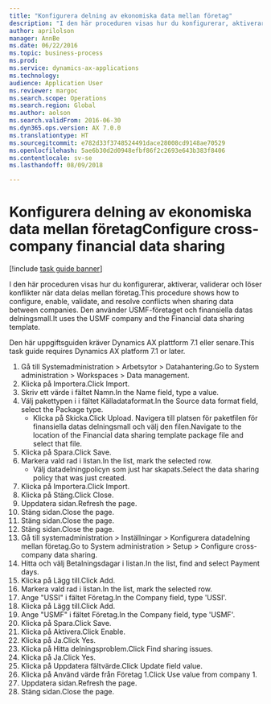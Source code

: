 ```yaml
--- 
title: "Konfigurera delning av ekonomiska data mellan företag"
description: "I den här proceduren visas hur du konfigurerar, aktiverar, validerar och löser konflikter när data delas mellan företag."
author: aprilolson
manager: AnnBe
ms.date: 06/22/2016
ms.topic: business-process
ms.prod: 
ms.service: dynamics-ax-applications
ms.technology: 
audience: Application User
ms.reviewer: margoc
ms.search.scope: Operations
ms.search.region: Global
ms.author: aolson
ms.search.validFrom: 2016-06-30
ms.dyn365.ops.version: AX 7.0.0
ms.translationtype: HT
ms.sourcegitcommit: e782d33f3748524491dace28008cd9148ae70529
ms.openlocfilehash: 5ae6b30d2d0948efbf86f2c2693e643b383f8406
ms.contentlocale: sv-se
ms.lasthandoff: 08/09/2018

---
```

# <a name="configure-cross-company-financial-data-sharing"></a><span data-ttu-id="29223-103">Konfigurera delning av ekonomiska data mellan företag</span><span class="sxs-lookup"><span data-stu-id="29223-103">Configure cross-company financial data sharing</span></span>

[!include [task guide banner](../../includes/task-guide-banner.md)]

<span data-ttu-id="29223-104">I den här proceduren visas hur du konfigurerar, aktiverar, validerar och löser konflikter när data delas mellan företag.</span><span class="sxs-lookup"><span data-stu-id="29223-104">This procedure shows how to configure, enable, validate, and resolve conflicts when sharing data between companies.</span></span> <span data-ttu-id="29223-105">Den använder USMF-företaget och finansiella datas delningsmall.</span><span class="sxs-lookup"><span data-stu-id="29223-105">It uses the USMF company and the Financial data sharing template.</span></span>



<span data-ttu-id="29223-106">Den här uppgiftsguiden kräver Dynamics AX plattform 7.1 eller senare.</span><span class="sxs-lookup"><span data-stu-id="29223-106">This task guide requires Dynamics AX platform 7.1 or later.</span></span>

1. <span data-ttu-id="29223-107">Gå till Systemadministration > Arbetsytor > Datahantering.</span><span class="sxs-lookup"><span data-stu-id="29223-107">Go to System administration > Workspaces > Data management.</span></span>
2. <span data-ttu-id="29223-108">Klicka på Importera.</span><span class="sxs-lookup"><span data-stu-id="29223-108">Click Import.</span></span>
3. <span data-ttu-id="29223-109">Skriv ett värde i fältet Namn.</span><span class="sxs-lookup"><span data-stu-id="29223-109">In the Name field, type a value.</span></span>
4. <span data-ttu-id="29223-110">Välj pakettypen i i fältet Källadataformat.</span><span class="sxs-lookup"><span data-stu-id="29223-110">In the Source data format field, select the Package type.</span></span>
    * <span data-ttu-id="29223-111">Klicka på Skicka.</span><span class="sxs-lookup"><span data-stu-id="29223-111">Click Upload.</span></span> <span data-ttu-id="29223-112">Navigera till platsen för paketfilen för finansiella datas delningsmall och välj den filen.</span><span class="sxs-lookup"><span data-stu-id="29223-112">Navigate to the location of the Financial data sharing template package file and select that file.</span></span>  
5. <span data-ttu-id="29223-113">Klicka på Spara.</span><span class="sxs-lookup"><span data-stu-id="29223-113">Click Save.</span></span>
6. <span data-ttu-id="29223-114">Markera vald rad i listan.</span><span class="sxs-lookup"><span data-stu-id="29223-114">In the list, mark the selected row.</span></span>
    * <span data-ttu-id="29223-115">Välj datadelningpolicyn som just har skapats.</span><span class="sxs-lookup"><span data-stu-id="29223-115">Select the data sharing policy that was just created.</span></span>  
7. <span data-ttu-id="29223-116">Klicka på Importera.</span><span class="sxs-lookup"><span data-stu-id="29223-116">Click Import.</span></span>
8. <span data-ttu-id="29223-117">Klicka på Stäng.</span><span class="sxs-lookup"><span data-stu-id="29223-117">Click Close.</span></span>
9. <span data-ttu-id="29223-118">Uppdatera sidan.</span><span class="sxs-lookup"><span data-stu-id="29223-118">Refresh the page.</span></span>
10. <span data-ttu-id="29223-119">Stäng sidan.</span><span class="sxs-lookup"><span data-stu-id="29223-119">Close the page.</span></span>
11. <span data-ttu-id="29223-120">Stäng sidan.</span><span class="sxs-lookup"><span data-stu-id="29223-120">Close the page.</span></span>
12. <span data-ttu-id="29223-121">Stäng sidan.</span><span class="sxs-lookup"><span data-stu-id="29223-121">Close the page.</span></span>
13. <span data-ttu-id="29223-122">Gå till systemadministration > Inställningar > Konfigurera datadelning mellan företag.</span><span class="sxs-lookup"><span data-stu-id="29223-122">Go to System administration > Setup > Configure cross-company data sharing.</span></span>
14. <span data-ttu-id="29223-123">Hitta och välj Betalningsdagar i listan.</span><span class="sxs-lookup"><span data-stu-id="29223-123">In the list, find and select Payment days.</span></span>
15. <span data-ttu-id="29223-124">Klicka på Lägg till.</span><span class="sxs-lookup"><span data-stu-id="29223-124">Click Add.</span></span>
16. <span data-ttu-id="29223-125">Markera vald rad i listan.</span><span class="sxs-lookup"><span data-stu-id="29223-125">In the list, mark the selected row.</span></span>
17. <span data-ttu-id="29223-126">Ange "USSI" i fältet Företag.</span><span class="sxs-lookup"><span data-stu-id="29223-126">In the Company field, type 'USSI'.</span></span>
18. <span data-ttu-id="29223-127">Klicka på Lägg till.</span><span class="sxs-lookup"><span data-stu-id="29223-127">Click Add.</span></span>
19. <span data-ttu-id="29223-128">Ange "USMF" i fältet Företag.</span><span class="sxs-lookup"><span data-stu-id="29223-128">In the Company field, type 'USMF'.</span></span>
20. <span data-ttu-id="29223-129">Klicka på Spara.</span><span class="sxs-lookup"><span data-stu-id="29223-129">Click Save.</span></span>
21. <span data-ttu-id="29223-130">Klicka på Aktivera.</span><span class="sxs-lookup"><span data-stu-id="29223-130">Click Enable.</span></span>
22. <span data-ttu-id="29223-131">Klicka på Ja.</span><span class="sxs-lookup"><span data-stu-id="29223-131">Click Yes.</span></span>
23. <span data-ttu-id="29223-132">Klicka på Hitta delningsproblem.</span><span class="sxs-lookup"><span data-stu-id="29223-132">Click Find sharing issues.</span></span>
24. <span data-ttu-id="29223-133">Klicka på Ja.</span><span class="sxs-lookup"><span data-stu-id="29223-133">Click Yes.</span></span>
25. <span data-ttu-id="29223-134">Klicka på Uppdatera fältvärde.</span><span class="sxs-lookup"><span data-stu-id="29223-134">Click Update field value.</span></span>
26. <span data-ttu-id="29223-135">Klicka på Använd värde från Företag 1.</span><span class="sxs-lookup"><span data-stu-id="29223-135">Click Use value from company 1.</span></span>
27. <span data-ttu-id="29223-136">Uppdatera sidan.</span><span class="sxs-lookup"><span data-stu-id="29223-136">Refresh the page.</span></span>
28. <span data-ttu-id="29223-137">Stäng sidan.</span><span class="sxs-lookup"><span data-stu-id="29223-137">Close the page.</span></span>


